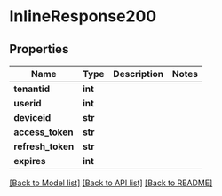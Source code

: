 # InlineResponse200

## Properties
Name | Type | Description | Notes
------------ | ------------- | ------------- | -------------
**tenantid** | **int** |  | 
**userid** | **int** |  | 
**deviceid** | **str** |  | 
**access_token** | **str** |  | 
**refresh_token** | **str** |  | 
**expires** | **int** |  | 

[[Back to Model list]](../README.md#documentation-for-models) [[Back to API list]](../README.md#documentation-for-api-endpoints) [[Back to README]](../README.md)


